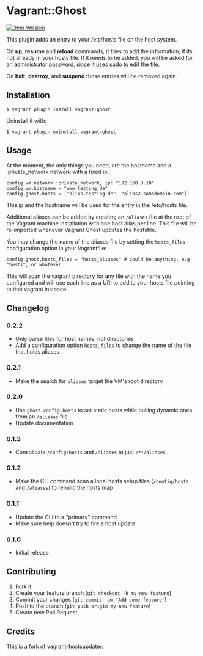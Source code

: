 # Vagrant::Ghost

[![Gem Version](https://badge.fury.io/rb/vagrant-ghost.svg)](http://badge.fury.io/rb/vagrant-ghost)

This plugin adds an entry to your /etc/hosts file on the host system.
 
On **up**, **resume** and **reload** commands, it tries to add the information, if its not already in your hosts file. If it needs to be added, you will be asked for an administrator password, since it uses sudo to edit the file.
 
On **halt**, **destroy**, and **suspend** those entries will be removed again.
 
## Installation
 
    $ vagrant plugin install vagrant-ghost
 
Uninstall it with:
 
    $ vagrant plugin uninstall vagrant-ghost
 
## Usage
 
At the moment, the only things you need, are the hostname and a :private_network network with a fixed ip.
 
    config.vm.network :private_network, ip: "192.168.3.10"
    config.vm.hostname = "www.testing.de"
    config.ghost.hosts = ["alias.testing.de", "alias2.somedomain.com"]
 
This ip and the hostname will be used for the entry in the /etc/hosts file.

Additional aliases can be added by creating an `/aliases` file at the root of the Vagrant machine installation with one host alias per line. This file will be re-imported whenever Vagrant Ghost updates the hostsfile.

You may change the name of the aliases file by setting the `hosts_files` configuration option in your Vagrantfile:

    config.ghost.hosts_files = "hosts_aliases" # Could be anything, e.g. "hosts", or whatever

This will scan the vagrant directory for any file with the name you configured and will use each line as a URI to add to your hosts file pointing to that vagrant instance.

##  Changelog

### 0.2.2
* Only parse files for host names, not directories
* Add a configuration option `hosts_files` to change the name of the file that holds aliases

### 0.2.1
* Make the search for `aliases` target the VM's root directory

### 0.2.0
* Use `ghost.config.hosts` to set static hosts while pulling dynamic ones from an `/aliases` file
* Update documentation

### 0.1.3
* Consolidate `/config/hosts` and `/aliases` to just `/**/aliases`

### 0.1.2
* Make the CLI command scan a local hosts setup files (`/config/hosts` and `/aliases`) to rebuild the hosts map

### 0.1.1
* Update the CLI to a "primary" command
* Make sure help doesn't try to fire a host update

### 0.1.0
* Initial release

## Contributing

1. Fork it
2. Create your feature branch (`git checkout -b my-new-feature`)
3. Commit your changes (`git commit -am 'Add some feature'`)
4. Push to the branch (`git push origin my-new-feature`)
5. Create new Pull Request

## Credits

This is a fork of [vagrant-hostsupdater](https://github.com/cogitatio/vagrant-hostsupdater).
```
